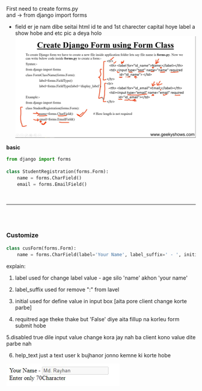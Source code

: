 First need to create forms.py  
and -> from django import forms

- field er je nam dibe seitai html id te and 1st charecter capital hoye label a show hobe and etc pic a deya holo
![img](./Create-form.jpg)

**basic**
```python
from django import forms

class StudentRegistration(forms.Form):
    name = forms.CharField()
    email = forms.EmailField()
```

<br>

---

<br>
<br>

### **Customize**
```python
class cusForm(forms.Form):
    name = forms.CharField(label='Your Name', label_suffix=' - ', initial='Md. Rayhan', required=False, disabled=True, help_text='Enter only 70Character' )
```
explain:

1. label used for change label value - age silo 'name' akhon 'your name'

2. label_suffix used for remove ":" from lavel

3. initial used for define value in input box [aita pore client change korte parbe] 

4. requitred age theke thake but 'False' diye aita fillup na korleu form submit hobe

5.disabled true dile input value change kora jay nah ba client kono value dite parbe nah

6. help_text just a text user k bujhanor jonno kemne ki korte hobe

![img](./custom.jpg)

